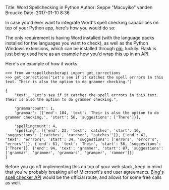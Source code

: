 Title: Word Spellchecking in Python
Author: Seppe "Macuyiko" vanden Broucke
Date: 2017-01-10 8:36

In case you'd ever want to integrate Word's spell checking capabilities on top of your Python app, here's how you would do so:

<script src="https://gist.github.com/Macuyiko/a8a90554428064db98d73c65b30abb80.js"></script>

The only requirement is having Word installed (with the language packs installed for the languages you want to check), as well as the Python Windows extensions, which can be installed through [pip](https://pypi.python.org/pypi/pywin32), luckily. Flask is just being used here as an example how you'd wrap this up in an API.

Here's an example of how it works:

	>>> from workspellcheckerapi import get_corrections
	>>> get_corrections("Let's see if it catchez the spell errrors in this text. Their is also the option to do grammer checking.")

	{
		'text': "Let's see if it catchez the spell errrors in this text. Their is also the option to do grammer checking.",

		'grammarcount': 1,
		'grammar': [{'end': 104, 'text': 'Their is also the option to do grammer checking.', 'start': 56, 'suggestions': ['There']}],

		'spellingcount': 4,
		'spelling': [{'end': 23, 'text': 'catchez', 'start': 16, 'suggestions': ['catches', 'catcher', "catches'"]}, {'end': 41, 'text': 'errrors', 'start': 34, 'suggestions': ['errors', "error's", "errors'"]}, {'end': 61, 'text': 'Their', 'start': 56, 'suggestions': ['There']}, {'end': 94, 'text': 'grammer', 'start': 87, 'suggestions': ['grammar', 'grimmer', 'grammars', 'gramper', 'rammer']}]
	}

Before you go off implementing this on top of your web stack, keep in mind that you're probably breaking all of Microsoft's end user agreements. [Bing's spell checker API](https://www.microsoft.com/cognitive-services/en-us/bing-spell-check-api) would be the official route, and allows for some free calls as well.
